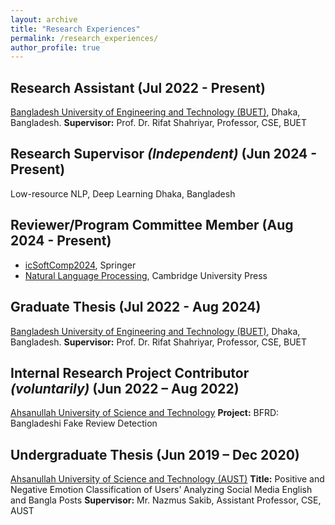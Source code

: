 ```yaml
---
layout: archive
title: "Research Experiences"
permalink: /research_experiences/
author_profile: true
---
```


## Research Assistant (Jul 2022 - Present)
[Bangladesh University of Engineering and Technology (BUET)](https://cse.buet.ac.bd/), Dhaka, Bangladesh.
**Supervisor:** Prof. Dr. Rifat Shahriyar, Professor, CSE, BUET

## Research Supervisor *(Independent)* (Jun 2024 - Present)
Low-resource NLP, Deep Learning
Dhaka, Bangladesh

## Reviewer/Program Committee Member (Aug 2024 - Present)
- [icSoftComp2024](https://www.charusat.ac.in/icSoftComp2024/index.php), Springer
- [Natural Language Processing](https://www.cambridge.org/core/journals/natural-language-processing), Cambridge University Press

## Graduate Thesis (Jul 2022 - Aug 2024)
[Bangladesh University of Engineering and Technology (BUET)](https://cse.buet.ac.bd/), Dhaka, Bangladesh.
**Supervisor:** Prof. Dr. Rifat Shahriyar, Professor, CSE, BUET

## Internal Research Project Contributor *(voluntarily)* (Jun 2022 – Aug 2022)
[Ahsanullah University of Science and Technology](www.aust.edu)
**Project:** BFRD: Bangladeshi Fake Review Detection

## Undergraduate Thesis (Jun 2019 – Dec 2020)
[Ahsanullah University of Science and Technology (AUST)](www.aust.edu)
**Title:** Positive and Negative Emotion Classification of Users’ Analyzing Social Media English and Bangla Posts
**Supervisor:** Mr. Nazmus Sakib, Assistant Professor, CSE, AUST
